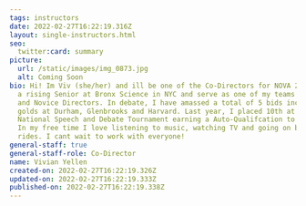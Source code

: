 ```yaml
---
tags: instructors
date: 2022-02-27T16:22:19.316Z
layout: single-instructors.html
seo:
  twitter:card: summary
picture:
  url: /static/images/img_0873.jpg
  alt: Coming Soon
bio: Hi! Im Viv (she/her) and ill be one of the Co-Directors for NOVA 2022. I am
  a rising Senior at Bronx Science in NYC and serve as one of my teams Captains
  and Novice Directors. In debate, I have amassed a total of 5 bids including
  golds at Durham, Glenbrooks and Harvard. Last year, I placed 10th at the
  National Speech and Debate Tournament earning a Auto-Qualifcation to the TOC.
  In my free time I love listening to music, watching TV and going on bike
  rides. I cant wait to work with everyone!
general-staff: true
general-staff-role: Co-Director
name: Vivian Yellen
created-on: 2022-02-27T16:22:19.326Z
updated-on: 2022-02-27T16:22:19.333Z
published-on: 2022-02-27T16:22:19.338Z
---
```

